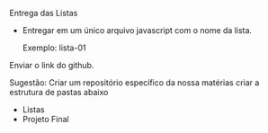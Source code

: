 Entrega das Listas
- Entregar em um único arquivo javascript com o nome da lista.
  
  Exemplo: lista-01

Enviar o link do github.


Sugestão:
Criar um repositório específico da nossa matérias criar a estrutura de pastas abaixo

- Listas
- Projeto Final
